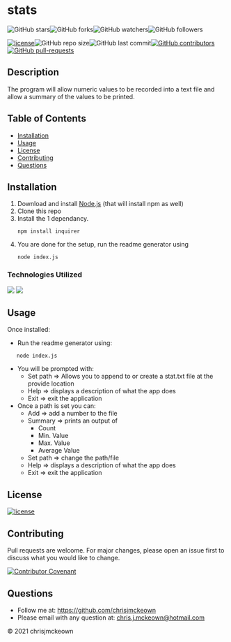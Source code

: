 # stats

![GitHub stars](https://img.shields.io/github/stars/chrisjmckeown/stats?style=social)![GitHub forks](https://img.shields.io/github/forks/chrisjmckeown/stats?style=social)![GitHub watchers](https://img.shields.io/github/watchers/chrisjmckeown/stats?style=social)![GitHub followers](https://img.shields.io/github/followers/chrisjmckeown?style=social)

[![license](https://img.shields.io/github/license/chrisjmckeown/stats?style=flat-square)](https://github.com/chrisjmckeown/stats/blob/master/LICENSE)![GitHub repo size](https://img.shields.io/github/repo-size/chrisjmckeown/stats?style=flat-square)![GitHub last commit](https://img.shields.io/github/last-commit/chrisjmckeown/stats?style=flat-square)[![GitHub contributors](https://img.shields.io/github/contributors/chrisjmckeown/stats?style=flat-square)](https://GitHub.com/chrisjmckeown/stats/graphs/contributors/)[![GitHub pull-requests](https://img.shields.io/github/issues-pr/chrisjmckeown/stats?style=flat-square)](https://GitHub.com/chrisjmckeown/stats/pull/)

## Description

The program will allow numeric values to be recorded into a text file and allow a summary of the values to be printed.

## Table of Contents

- [Installation](#Installation)
- [Usage](#Usage)
- [License](#License)
- [Contributing](#Contributing)
- [Questions](#Questions)

## Installation

1. Download and install [Node.js](http://nodejs.org/) (that will install npm as well)
2. Clone this repo
3. Install the 1 dependancy.<br />
   ```
   npm install inquirer
   ```
4. You are done for the setup, run the readme generator using
   ```
   node index.js
   ```

### Technologies Utilized

<img src="https://img.shields.io/badge/node.js%20-%2343853D.svg?&style=for-the-badge&logo=node.js&logoColor=white"/> <img src="https://img.shields.io/badge/javascript%20-%23323330.svg?&style=for-the-badge&logo=javascript&logoColor=%23F7DF1E"/>

## Usage

Once installed:

- Run the readme generator using:

```
   node index.js
```

- You will be prompted with:
  - Set path => Allows you to append to or create a stat.txt file at the provide location
  - Help => displays a description of what the app does
  - Exit => exit the application
- Once a path is set you can:
  - Add => add a number to the file
  - Summary => prints an output of
    - Count
    - Min. Value
    - Max. Value
    - Average Value
  - Set path => change the path/file
  - Help => displays a description of what the app does
  - Exit => exit the application

## License

[![license](https://img.shields.io/github/license/chrisjmckeown/stats.svg?style=flat-square)](https://github.com/chrisjmckeown/stats/blob/master/LICENSE)

## Contributing

Pull requests are welcome. For major changes, please open an issue first to discuss what you would like to change.

[![Contributor Covenant](https://img.shields.io/badge/Contributor%20Covenant-v2.0%20adopted-ff69b4.svg)](code_of_conduct.md)

## Questions

- Follow me at: <a href="https://github.com/chrisjmckeown" target="_blank">https://github.com/chrisjmckeown</a>
- Please email with any question at: chris.j.mckeown@hotmail.com

© 2021 chrisjmckeown
